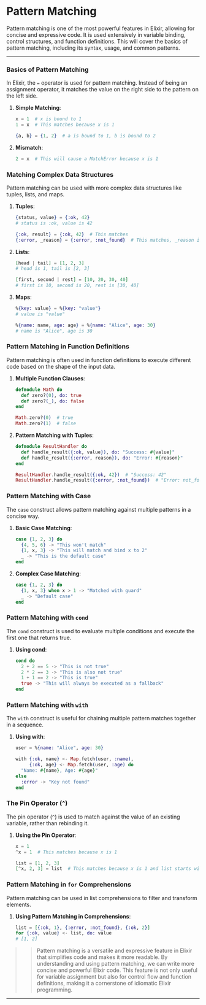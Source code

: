 # Pattern Matching

Pattern matching is one of the most powerful features in Elixir, allowing for concise and expressive code. It is used extensively in variable binding, control structures, and function definitions. This will cover the basics of pattern matching, including its syntax, usage, and common patterns.

---
### Basics of Pattern Matching

In Elixir, the `=` operator is used for pattern matching. Instead of being an assignment operator, it matches the value on the right side to the pattern on the left side.

1. **Simple Matching**:
    ```elixir
    x = 1  # x is bound to 1
    1 = x  # This matches because x is 1

    {a, b} = {1, 2}  # a is bound to 1, b is bound to 2
    ```

2. **Mismatch**:
    ```elixir
    2 = x  # This will cause a MatchError because x is 1
    ```

### Matching Complex Data Structures

Pattern matching can be used with more complex data structures like tuples, lists, and maps.

1. **Tuples**:
    ```elixir
    {status, value} = {:ok, 42}
    # status is :ok, value is 42

    {:ok, result} = {:ok, 42}  # This matches
    {:error, _reason} = {:error, :not_found}  # This matches, _reason is :not_found
    ```

2. **Lists**:
    ```elixir
    [head | tail] = [1, 2, 3]
    # head is 1, tail is [2, 3]

    [first, second | rest] = [10, 20, 30, 40]
    # first is 10, second is 20, rest is [30, 40]
    ```

3. **Maps**:
    ```elixir
    %{key: value} = %{key: "value"}
    # value is "value"

    %{name: name, age: age} = %{name: "Alice", age: 30}
    # name is "Alice", age is 30
    ```

### Pattern Matching in Function Definitions

Pattern matching is often used in function definitions to execute different code based on the shape of the input data.

1. **Multiple Function Clauses**:
    ```elixir
    defmodule Math do
      def zero?(0), do: true
      def zero?(_), do: false
    end

    Math.zero?(0)  # true
    Math.zero?(1)  # false
    ```

2. **Pattern Matching with Tuples**:
    ```elixir
    defmodule ResultHandler do
      def handle_result({:ok, value}), do: "Success: #{value}"
      def handle_result({:error, reason}), do: "Error: #{reason}"
    end

    ResultHandler.handle_result({:ok, 42})  # "Success: 42"
    ResultHandler.handle_result({:error, :not_found})  # "Error: not_found"
    ```

### Pattern Matching with Case

The `case` construct allows pattern matching against multiple patterns in a concise way.

1. **Basic Case Matching**:
    ```elixir
    case {1, 2, 3} do
      {4, 5, 6} -> "This won't match"
      {1, x, 3} -> "This will match and bind x to 2"
      _ -> "This is the default case"
    end
    ```

2. **Complex Case Matching**:
    ```elixir
    case {1, 2, 3} do
      {1, x, 3} when x > 1 -> "Matched with guard"
      _ -> "Default case"
    end
    ```

### Pattern Matching with `cond`

The `cond` construct is used to evaluate multiple conditions and execute the first one that returns true.

1. **Using cond**:
    ```elixir
    cond do
      2 + 2 == 5 -> "This is not true"
      2 * 2 == 3 -> "This is also not true"
      1 + 1 == 2 -> "This is true"
      true -> "This will always be executed as a fallback"
    end
    ```

### Pattern Matching with `with`

The `with` construct is useful for chaining multiple pattern matches together in a sequence.

1. **Using with**:
    ```elixir
    user = %{name: "Alice", age: 30}

    with {:ok, name} <- Map.fetch(user, :name),
         {:ok, age} <- Map.fetch(user, :age) do
      "Name: #{name}, Age: #{age}"
    else
      :error -> "Key not found"
    end
    ```

### The Pin Operator (`^`)

The pin operator (`^`) is used to match against the value of an existing variable, rather than rebinding it.

1. **Using the Pin Operator**:
    ```elixir
    x = 1
    ^x = 1  # This matches because x is 1

    list = [1, 2, 3]
    [^x, 2, 3] = list  # This matches because x is 1 and list starts with 1
    ```

### Pattern Matching in `for` Comprehensions

Pattern matching can be used in list comprehensions to filter and transform elements.

1. **Using Pattern Matching in Comprehensions**:
    ```elixir
    list = [{:ok, 1}, {:error, :not_found}, {:ok, 2}]
    for {:ok, value} <- list, do: value
    # [1, 2]
    ```

>> Pattern matching is a versatile and expressive feature in Elixir that simplifies code and makes it more readable. By understanding and using pattern matching, we can write more concise and powerful Elixir code. This feature is not only useful for variable assignment but also for control flow and function definitions, making it a cornerstone of idiomatic Elixir programming.

---
